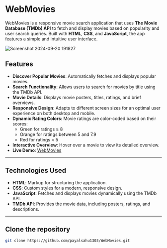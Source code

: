 # WebMovies

WebMovies is a responsive movie search application that uses **The Movie Database (TMDb) API** to fetch and display movies based on popularity and user search queries. Built with **HTML**, **CSS**, and **JavaScript**, the app features a simple and intuitive user interface.

![Screenshot 2024-09-20 191827](https://github.com/user-attachments/assets/2384c438-fa31-47ee-bbeb-bd749acd55d2)


## Features

- **Discover Popular Movies**: Automatically fetches and displays popular movies.
- **Search Functionality**: Allows users to search for movies by title using the TMDb API.
- **Movie Details**: Displays movie posters, titles, ratings, and brief overviews.
- **Responsive Design**: Adapts to different screen sizes for an optimal user experience on both desktop and mobile.
- **Dynamic Rating Colors**: Movie ratings are color-coded based on their scores:
  - Green for ratings ≥ 8
  - Orange for ratings between 5 and 7.9
  - Red for ratings < 5
- **Interactive Overview**: Hover over a movie to view its detailed overview.
- **Live Demo**: [WebMovies](https://web-movies-info.netlify.app/)

---

## Technologies Used

- **HTML**: Markup for structuring the application.
- **CSS**: Custom styles for a modern, responsive design.
- **JavaScript**: Fetches and displays movies dynamically using the TMDb API.
- **TMDb API**: Provides the movie data, including posters, ratings, and descriptions.

---

## Clone the repository

   ```bash
   git clone https://github.com/payalsahu1303/WebMovies.git
